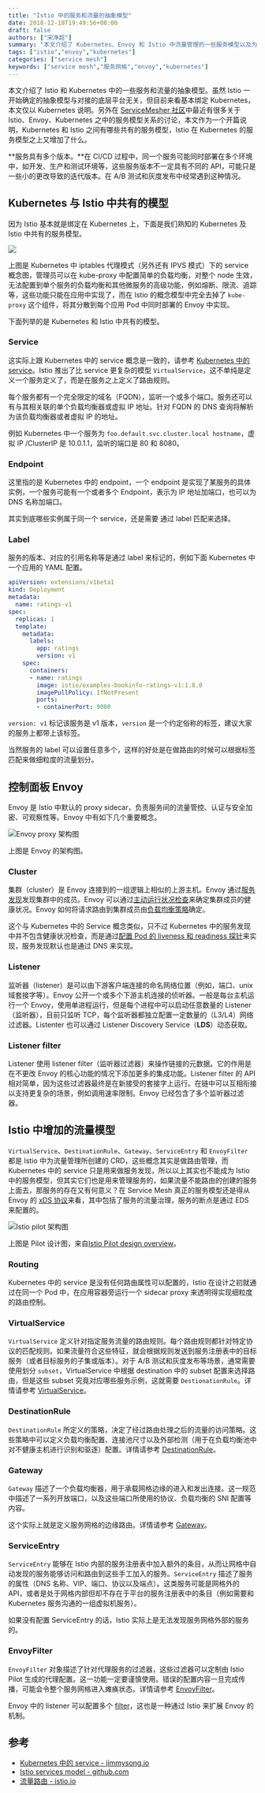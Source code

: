 ```yaml
---
title: "Istio 中的服务和流量的抽象模型"
date: 2018-12-18T19:49:56+08:00
draft: false
authors: ["宋净超"]
summary: "本文介绍了 Kubernetes、Envoy 和 Istio 中流量管理的一些服务模型以及为什么说 Kubernetes service 存在的意义仅剩下做服务发现。"
tags: ["istio","envoy","kubernetes"]
categories: ["service mesh"]
keywords: ["service mesh","服务网格","envoy","kubernetes"]
---
```


本文介绍了 Istio 和 Kubernetes 中的一些服务和流量的抽象模型。虽然 Istio 一开始确定的抽象模型与对接的底层平台无关，但目前来看基本绑定 Kubernetes，本文仅以 Kubernetes 说明。另外在 [ServiceMesher 社区](http://www.servicemesher.com)中最近有很多关于 Istio、Envoy、Kubernetes 之中的服务模型关系的讨论，本文作为一个开篇说明，Kubernetes 和 Istio 之间有哪些共有的服务模型，Istio 在 Kubernetes 的服务模型之上又增加了什么。

**服务具有多个版本。**在 CI/CD 过程中，同一个服务可能同时部署在多个环境中，如开发、生产和测试环境等，这些服务版本不一定具有不同的 API，可能只是一些小的更改导致的迭代版本。在 A/B 测试和灰度发布中经常遇到这种情况。

## Kubernetes 与 Istio 中共有的模型

因为 Istio 基本就是绑定在 Kubernetes 上，下面是我们熟知的 Kubernetes 及 Istio 中共有的服务模型。

![](006tNbRwly1fya24ci2x8j30go0b4ta3.jpg)

上图是 Kubernetes 中 iptables 代理模式（另外还有 IPVS 模式）下的 service 概念图，管理员可以在 kube-proxy 中配置简单的负载均衡，对整个 node 生效，无法配置到单个服务的负载均衡和其他微服务的高级功能，例如熔断、限流、追踪等，这些功能只能在应用中实现了，而在 Istio 的概念模型中完全去掉了 `kube-proxy`  这个组件，将其分散到每个应用 Pod 中同时部署的 Envoy 中实现。

下面列举的是 Kubernetes 和 Istio 中共有的模型。

### Service

这实际上跟 Kubernetes 中的 service 概念是一致的，请参考 [Kubernetes 中的 service](https://jimmysong.io/kubernetes-handbook/concepts/service.html)。Istio 推出了比 service 更复杂的模型 `VirtualService`，这不单纯是定义一个服务定义了，而是在服务之上定义了路由规则。

每个服务都有一个完全限定的域名（FQDN），监听一个或多个端口。服务还可以有与其相关联的单个负载均衡器或虚拟 IP 地址。针对 FQDN 的 DNS 查询将解析为该负载均衡器或者虚拟 IP 的地址。

例如 Kubernetes 中一个服务为 `foo.default.svc.cluster.local hostname`，虚拟 IP /ClusterIP 是 10.0.1.1，监听的端口是 80 和 8080。

### Endpoint

这里指的是 Kubernetes 中的 endpoint，一个 endpoint 是实现了某服务的具体实例，一个服务可能有一个或者多个 Endpoint，表示为 IP 地址加端口，也可以为 DNS 名称加端口。

其实到底哪些实例属于同一个 service，还是需要 通过 label 匹配来选择。

### Label

服务的版本、对应的引用名称等是通过 label 来标记的，例如下面 Kubernetes 中一个应用的 YAML 配置。

```yaml
apiVersion: extensions/v1beta1
kind: Deployment
metadata:
  name: ratings-v1
spec:
  replicas: 1
  template:
    metadata:
      labels:
        app: ratings
        version: v1
    spec:
      containers:
      - name: ratings
        image: istio/examples-bookinfo-ratings-v1:1.8.0
        imagePullPolicy: IfNotPresent
        ports:
        - containerPort: 9080
```

 `version: v1` 标记该服务是 v1 版本，`version` 是一个约定俗称的标签，建议大家的服务上都带上该标签。

当然服务的 label 可以设置任意多个，这样的好处是在做路由的时候可以根据标签匹配来做细粒度的流量划分。

## 控制面板 Envoy

Envoy 是 Istio 中默认的 proxy sidecar，负责服务间的流量管控、认证与安全加密、可观察性等。Envoy 中有如下几个重要概念。

![Envoy proxy 架构图](006tNbRwly1fy9qkff5nij314k0ts43z.jpg)

上图是 Envoy 的架构图。

### Cluster

集群（cluster）是 Envoy 连接到的一组逻辑上相似的上游主机。Envoy 通过[服务发现](https://www.envoyproxy.io/docs/envoy/latest/intro/arch_overview/service_discovery#arch-overview-service-discovery)发现集群中的成员。Envoy 可以通过[主动运行状况检查](https://www.envoyproxy.io/docs/envoy/latest/intro/arch_overview/health_checking#arch-overview-health-checking)来确定集群成员的健康状况。Envoy 如何将请求路由到集群成员由[负载均衡策略](https://www.envoyproxy.io/docs/envoy/latest/intro/arch_overview/load_balancing#arch-overview-load-balancing)确定。

这个与 Kubernetes 中的 Service 概念类似，只不过 Kubernetes 中的服务发现中并不包含健康状况检查，而是通过[配置 Pod 的 liveness 和 readiness 探针](https://jimmysong.io/kubernetes-handbook/guide/configure-liveness-readiness-probes.html)来实现，服务发现默认也是通过 DNS 来实现。

### Listener

监听器（listener）是可以由下游客户端连接的命名网络位置（例如，端口、unix 域套接字等）。Envoy 公开一个或多个下游主机连接的侦听器。一般是每台主机运行一个 Envoy，使用单进程运行，但是每个进程中可以启动任意数量的 Listener（监听器），目前只监听 TCP，每个监听器都独立配置一定数量的（L3/L4）网络过滤器。Listenter 也可以通过 Listener Discovery Service（**LDS**）动态获取。

### Listener filter

Listener 使用 listener filter（监听器过滤器）来操作链接的元数据。它的作用是在不更改 Envoy 的核心功能的情况下添加更多的集成功能。Listener filter 的 API 相对简单，因为这些过滤器最终是在新接受的套接字上运行。在链中可以互相衔接以支持更复杂的场景，例如调用速率限制。Envoy 已经包含了多个监听器过滤器。

## Istio 中增加的流量模型

`VirtualService`、`DestinationRule`、`Gateway`、`ServiceEntry` 和 `EnvoyFilter` 都是 Istio 中为流量管理所创建的 CRD，这些概念其实是做路由管理，而 Kubernetes 中的 service 只是用来做服务发现，所以以上其实也不能成为 Istio 中的服务模型，但其实它们也是用来管理服务的，如果流量不能路由的创建的服务上面去，那服务的存在又有何意义？在 Service Mesh 真正的服务模型还是得从 Envoy 的 [xDS 协议](http://www.servicemesher.com/blog/envoy-xds-protocol/)来看，其中包括了服务的流量治理，服务的断点是通过 EDS 来配置的。

![Istio pilot 架构图](006tKfTcgy1ftczrqzgw5j31kw0t1q7o.jpg)

上图是 Pilot 设计图，来自[Istio Pilot design overview](https://github.com/istio/old_pilot_repo/blob/master/doc/design.md)。

### Routing

Kubernetes 中的 service 是没有任何路由属性可以配置的，Istio 在设计之初就通过在同一个 Pod 中，在应用容器旁运行一个 sidecar proxy 来透明得实现细粒度的路由控制。

### VirtualService

`VirtualService` 定义针对指定服务流量的路由规则。每个路由规则都针对特定协议的匹配规则。如果流量符合这些特征，就会根据规则发送到服务注册表中的目标服务（或者目标服务的子集或版本）。对于 A/B 测试和灰度发布等场景，通常需要使用划分 `subset`，VirtualService 中根据 destination 中的 subset 配置来选择路由，但是这些 subset 究竟对应哪些服务示例，这就需要 `DestionationRule`。详情请参考 [VirtualService](https://preliminary.istio.io/zh/docs/reference/config/istio.networking.v1alpha3/#virtualservice)。

### DestinationRule

`DestinationRule` 所定义的策略，决定了经过路由处理之后的流量的访问策略。这些策略中可以定义负载均衡配置、连接池尺寸以及外部检测（用于在负载均衡池中对不健康主机进行识别和驱逐）配置。详情请参考 [DestinationRule](https://preliminary.istio.io/zh/docs/reference/config/istio.networking.v1alpha3/#destinationrule)。

### Gateway

`Gateway` 描述了一个负载均衡器，用于承载网格边缘的进入和发出连接。这一规范中描述了一系列开放端口，以及这些端口所使用的协议、负载均衡的 SNI 配置等内容。

这个实际上就是定义服务网格的边缘路由。详情请参考 [Gateway](https://preliminary.istio.io/zh/docs/reference/config/istio.networking.v1alpha3/#gateway)。

### ServiceEntry

`ServiceEntry` 能够在 Istio 内部的服务注册表中加入额外的条目，从而让网格中自动发现的服务能够访问和路由到这些手工加入的服务。`ServiceEntry` 描述了服务的属性（DNS 名称、VIP、端口、协议以及端点）。这类服务可能是网格外的 API，或者是处于网格内部但却不存在于平台的服务注册表中的条目（例如需要和 Kubernetes 服务沟通的一组虚拟机服务）。

如果没有配置 ServiceEntry 的话，Istio 实际上是无法发现服务网格外部的服务的。

### EnvoyFilter

`EnvoyFilter` 对象描述了针对代理服务的过滤器，这些过滤器可以定制由 Istio Pilot 生成的代理配置。这一功能一定要谨慎使用。错误的配置内容一旦完成传播，可能会令整个服务网格进入瘫痪状态。详情请参考 [EnvoyFilter](https://preliminary.istio.io/zh/docs/reference/config/istio.networking.v1alpha3/#envoyfilter)。

Envoy 中的 listener 可以配置多个 [filter](https://www.envoyproxy.io/docs/envoy/latest/intro/arch_overview/listener_filters)，这也是一种通过 Istio 来扩展 Envoy 的机制。

## 参考

- [Kubernetes 中的 service - jimmysong.io](https://jimmysong.io/kubernetes-handbook/concepts/service.html)
- [Istio services model - github.com](https://github.com/istio/old_pilot_repo/blob/master/doc/service-registry.md)
- [流量路由 - istio.io](https://istio.io/zh/docs/reference/config/istio.networking.v1alpha3)

